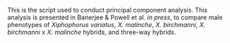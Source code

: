 This is the script used to conduct principal component analysis. This analysis is presented in Banerjee & Powell et al. *in press*, to compare male phenotypes of *Xiphophorus variatus*, *X. malinche*, *X. birchmanni*, *X. birchmanni* x *X. malinche* hybrids, and three-way hybrids.
